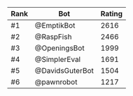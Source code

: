 Rank|Bot|Rating
---|---|---
#1|@EmptikBot|2616
#2|@RaspFish|2466
#3|@OpeningsBot|1999
#4|@SimplerEval|1691
#5|@DavidsGuterBot|1504
#6|@pawnrobot|1217
